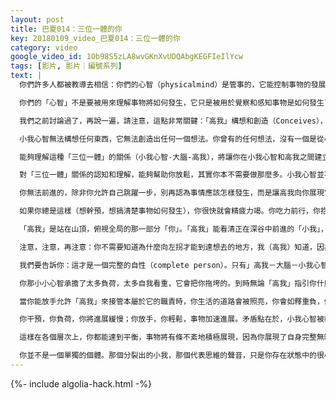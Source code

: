 ```yaml
---
layout: post
title: 巴夏014：三位一體的你
key: 20180109_video_巴夏014：三位一體的你
category: video
google_video_id: 1Ob98S5zLA8wvGKnXvUDQAbgKEGFIeIlYcw
tags: [影片, 影片｜編號系列]
text: |
  你們許多人都被教導去相信：你們的心智（physicalmind）是管事的，它能控制事物的發展，它知道事物為何發生。然而在相關的資料和我們之前的討論中，我們已經說過：那不是你們的心智能力所及的。

  你們的「心智」不是要被用來理解事物將如何發生，它只是被用於覺察和感知事物是如何發生了的。心智無法推知將要發生的事物，它只能感知已顯化的事物。而「高我」（higher-self），作為你們存在狀態的一部分，意識層級已經超越了物理現實，它處於能夠知曉事物將如何發生的級別。所以我說過，包括那本《秘密-吸引力法則》也說過：你不必憂慮什麼，不用整天思考著心願將如何實現。你不可能知道，這些不是你的「小我心智」力所能及的。你的心智只能在一切真的發生時感知到，而非預見如何發生。事物如何發生屬於你「高我」的職能所在，不是你的小我心智。

  我們之前討論過了，再說一遍，請注意，這點非常關鍵：「高我」構想和創造（Conceives），大腦負責接收訊息（Receives），小我心智只能去感知（Perceives）這個訊息的結果！

  小我心智無法構想任何東西，它無法創造出任何一個想法。你曾有的任何想法，沒有一個是從小我心智產生的，一個也不是！小我心智只能感知大腦從「高我」創造中接收來的結果。（譯者註：「觀想的秘密」中提到，大腦接收到的畫面只是象徵性符號，小我心智無法全部解讀其含義，所以彰顯時不要執著於現實一定要和觀想畫面完全一致。）

  能夠理解這種「三位一體」的關係（小我心智-大腦-高我），將讓你在小我心智和高我之間建立起流暢明朗的交流。這降有助於你的小我意識放手，允許高我去接掌管原本屬於高我的那部分職責。此時，小我心智只去承擔它自己應該承擔的職責，只簡單地關注你的當下現實，你便得以去感知那個你經驗到的結果，而那結果來自代表你真實自性、真實喜悅的高我的構想。

  對「三位一體」關係的認知和理解，能夠幫助你放鬆，其實你本不需要做那麼多。小我心智並不是用來搞清楚事情將如何發生的，那不是小我心智該干的。我們之前討論過，小我心智一旦認為它能夠掌控，就會陷入一個不斷重複的思維怪圈，不斷琢磨這事該如何發生，以為它感知到的就是後面該發生的，其實完全不是這麼回事。否則這種不斷試圖掌控的思維模式會使你陷入一個封閉循環的迷宮，把你卡在一個挑剔的彰顯水平。

  你無法前進的，除非你允許自己跳躍一步，別再認為事情應該怎樣發生，而是讓高我向你展現它將如何發生，讓你的小我只是去接收，只是去感知發生的結果吧。你不需要去負擔那麼多，背負那麼多包袱，它們太沉重了，那不是你的職責所在。

  如果你總是這樣（想幹預，想搞清楚事物如何發生），你很快就會精疲力竭。你吃力前行，你抱怨生活沉重無比，這也不管用，那也沒樂趣。怎麼會這樣？ 因為你管得太多了！你沒有遵循「小我心智」的職能去運作，你連「高我」該管的事也攬起來了。

  「高我」是站在山頂，俯視全局的那一部分「你」。「高我」能看清正在深谷中前進的「小我」，然後說：「出路在左邊，我告訴你左拐，我知道你認為應該右拐，因為你以為是你在掌控，但是我告訴你：左拐！」

  注意，注意，再注意：你不需要知道為什麼向左拐才能到達想去的地方，我（高我）知道，因為我站在山頂。你不需要知道如何到達，你只需信任我給你的指引，以及我告訴你的真相。我幹嗎要把你引入歧途呢？我就是你呀！」（註：高我代表覺悟後的小我，本質是一體的。）當你真正理解了「高我」是你的一部分，可能你就會懂得傾聽，而不是任憑「小我心智」猜疑（thinking）。因為「小我」被教導去自己掌控，而不是放手交由旁人。小我會說：「高我」騙我搶我，不能聽這個人的，那個人也不能聽，我的現狀他/她又能知道什麼？其實，「高我」知道的可多呢！因為你是「高我」，「高我」也是你。

  我們要告訴你：這才是一個完整的自性（complete person）。只有」高我－大腦－小我心智」三位一體，你才具備完整的自性。而當你分裂自己，沒有三位一體地完整運作時，責任被調配失衡，全部負載到一個部分，即你自性中「小我心智」那一部分。你開始局部取代整體，自我取代自性，讓「小我心智」承擔了它本不該負責的工作。

  你那小小心智承擔了太多負荷，太多自我看重，它會把你拖垮的。到時無論「高我」指引你什麼，你都已經筋疲力盡，動不了了。你會說「就是做不了，不好意思。」

  當你能放手允許「高我」來接管本屬於它的職責時，你生活的道路會被照亮，你會如釋重負，你會覺悟，你會更輕鬆自在，感受到你不曾想像的能量。在這種狀態下，你才能在「高我」的指引下輕鬆前進，因為你不再作繭自縛，不再身負重擔，你將能輕鬆自在的隨順而行。也就是說：只要你放下小我心智的干擾，一切都會加速實現。

  你干預，你負荷，你將進展緩慢；你放手，你輕鬆，事物加速進展。矛盾點在於，小我心智被教導去掌控和搞清楚狀況，而這反而阻礙了事物發展，哪怕小我打著「我想要願望成就」的旗號，也只會讓事情適得其反。小我負載太多不屬於它的工作了。所以放下小我吧，讓你自己三位一體地運作。把「如何實現」交給「高我」，信任「高我」，讓「小我心智」再不要擔心憂慮你如何能實現理想。

  這樣在各個層次上，你都能達到平衡，事物將有條不紊地積極展現，因為你展現了自身完整無缺的統一自性。這就是我們常聽到的「放下」，「臣服」，只是簡單地接受你本然的樣子，而不是去成為你被教導該成為的樣子。這就是在你們這個星球上，這個時代裡所謂的意識轉化。

  你並不是一個單獨的個體。那個分裂出的小我，那個代表思維的聲音，只是你存在狀態中的很小一部分。你還有其它（更高意識）部分，你可以充分使用，讓（更高意識）為你擔當一些。可惜你們總是拒絕相信，因為你們的大腦思維，你們的小我心智，被硬性教導了太多關於「我該做什麼」「我該管什麼」，被植入了太多固定程序。
---
```


{%- include algolia-hack.html -%}
